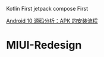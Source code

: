 
Kotlin First
jetpack compose First

[Android 10 源码分析：APK 的安装流程](https://juejin.cn/post/6844904078015725576)

# MIUI-Redesign
